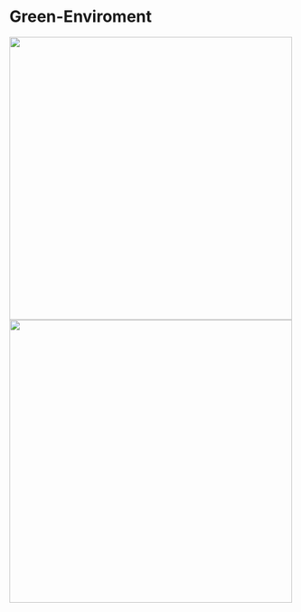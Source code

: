 # Green-Enviroment

<p>
  <img src="https://github.com/ThanhHau99/envApp/blob/master/screen_app/he_thong.png" width="500" hight = "500">
  <img src="https://github.com/ThanhHau99/envApp/blob/master/screen_app/warning_sensor.png" width="500" hight = "500">
</p>
